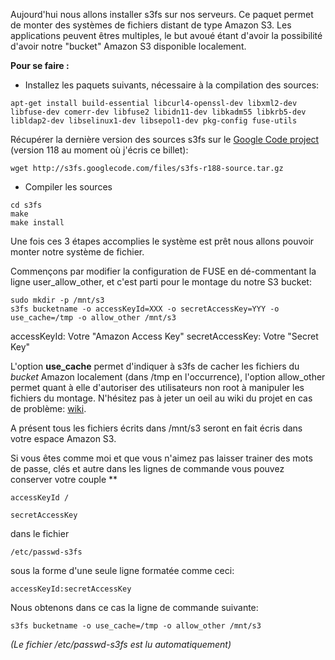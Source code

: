 Aujourd'hui nous allons installer s3fs sur nos serveurs.
Ce paquet permet de monter des systèmes de fichiers distant de type Amazon S3. Les applications peuvent êtres multiples, le but avoué étant d'avoir la possibilité d'avoir notre "bucket" Amazon S3 disponible localement.

**Pour se faire :**

*   Installez les paquets suivants, nécessaire à la compilation des sources:

```
apt-get install build-essential libcurl4-openssl-dev libxml2-dev libfuse-dev comerr-dev libfuse2 libidn11-dev libkadm55 libkrb5-dev libldap2-dev libselinux1-dev libsepol1-dev pkg-config fuse-utils
```

Récupérer la dernière version des sources s3fs sur le <a href="http://code.google.com/p/s3fs/downloads/list">Google Code project</a> (version 118 au moment où j'écris ce billet):

```
wget http://s3fs.googlecode.com/files/s3fs-r188-source.tar.gz
```

*   Compiler les sources

```
cd s3fs
make
make install
```

Une fois ces 3 étapes accomplies le système est prêt nous allons pouvoir monter notre système de fichier.

Commençons par modifier la configuration de FUSE en dé-commentant la ligne user_allow_other, et c'est parti pour le montage du notre S3 bucket:

```
sudo mkdir -p /mnt/s3
s3fs bucketname -o accessKeyId=XXX -o secretAccessKey=YYY -o use_cache=/tmp -o allow_other /mnt/s3
```

accessKeyId: Votre "Amazon Access Key"
secretAccessKey: Votre "Secret Key"

L'option **use_cache** permet d'indiquer à s3fs de cacher les fichiers du *bucket* Amazon localement (dans /tmp en l'occurrence), l'option allow_other permet quant à elle d'autoriser des utilisateurs non root à manipuler les fichiers du montage.
N'hésitez pas à jeter un oeil au wiki du projet en cas de problème: [wiki](http://code.google.com/p/s3fs/wiki/FuseOverAmazon).

A présent tous les fichiers écrits dans /mnt/s3 seront en fait écris dans votre espace Amazon S3.

Si vous êtes comme moi et que vous n'aimez pas laisser trainer des mots de passe, clés et autre dans les lignes de commande vous pouvez conserver votre couple **

```
accessKeyId /
```

```
secretAccessKey
```

dans le fichier

```
/etc/passwd-s3fs
```

sous la forme d'une seule ligne formatée comme ceci:

```
accessKeyId:secretAccessKey
```

Nous obtenons dans ce cas la ligne de commande suivante:

```
s3fs bucketname -o use_cache=/tmp -o allow_other /mnt/s3
```

*(Le fichier /etc/passwd-s3fs est lu automatiquement)*
